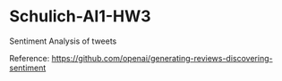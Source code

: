 # Schulich-AI1-HW3
Sentiment Analysis of tweets

Reference: https://github.com/openai/generating-reviews-discovering-sentiment
